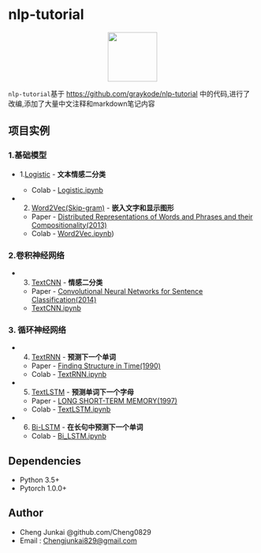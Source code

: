 # nlp-tutorial

<p align="center"><img width="100" src="https://media-thumbs.golden.com/OLqzmrmwAzY1P7Sl29k2T9WjJdM=/200x200/smart/golden-storage-production.s3.amazonaws.com/topic_images/e08914afa10a4179893eeb07cb5e4713.png" /></p>

`nlp-tutorial`基于
https://github.com/graykode/nlp-tutorial 中的代码,进行了改编,添加了大量中文注释和markdown笔记内容

## 项目实例

### 1.基础模型

- 1.[Logistic](./1.Logistic(%E6%96%87%E6%9C%AC%E5%88%86%E7%B1%BB)/) - **文本情感二分类**
  - Colab - [Logistic.ipynb](https://colab.research.google.com/github/Cheng0829/NLP/blob/master/nlp-tutorial/1.Logistic(%E6%96%87%E6%9C%AC%E5%88%86%E7%B1%BB)/Logistic.ipynb)

- 2. [Word2Vec(Skip-gram)](./2.Word2Vec(生成文本嵌入矩阵)) - **嵌入文字和显示图形**
  - Paper - [Distributed Representations of Words and Phrases
    and their Compositionality(2013)](https://papers.nips.cc/paper/5021-distributed-representations-of-words-and-phrases-and-their-compositionality.pdf)
  - Colab - [Word2Vec.ipynb](https://colab.research.google.com/github/Cheng0829/NLP/blob/master/nlp-tutorial/2.Word2Vec(%E7%94%9F%E6%88%90%E6%96%87%E6%9C%AC%E5%B5%8C%E5%85%A5%E7%9F%A9%E9%98%B5)/Word2Vec-Skipgram(Softmax).ipynb))

### 2.卷积神经网络

- 3. [TextCNN](./3.TextCNN(文本情感二分类)) - **情感二分类**
  - Paper - [Convolutional Neural Networks for Sentence Classification(2014)](http://www.aclweb.org/anthology/D14-1181)
  - [TextCNN.ipynb](https://colab.research.google.com/github/Cheng0829/NLP/blob/master/nlp-tutorial/3.TextCNN(文本情感二分类)/TextCNN.ipynb)

### 3. 循环神经网络

- 4. [TextRNN](./4.TextRNN(预测下一个单词)) - **预测下一个单词**
  - Paper - [Finding Structure in Time(1990)](http://psych.colorado.edu/~kimlab/Elman1990.pdf)
  - Colab - [TextRNN.ipynb](https://colab.research.google.com/github/Cheng0829/NLP/blob/master/nlp-tutorial/4.TextRNN(%E9%A2%84%E6%B5%8B%E4%B8%8B%E4%B8%80%E4%B8%AA%E5%8D%95%E8%AF%8D)/TextRNN.ipynb)

- 5. [TextLSTM](./5.TextLSTM(预测单词下一个字母)) - **预测单词下一个字母**
  - Paper - [LONG SHORT-TERM MEMORY(1997)](https://www.bioinf.jku.at/publications/older/2604.pdf)
  - Colab - [TextLSTM.ipynb](https://colab.research.google.com/github/Cheng0829/NLP/blob/master/nlp-tutorial/5.TextLSTM(%E9%A2%84%E6%B5%8B%E5%8D%95%E8%AF%8D%E4%B8%8B%E4%B8%80%E4%B8%AA%E5%AD%97%E6%AF%8D)/TextLSTM.ipynb)

- 6. [Bi-LSTM](6.Bi-LSTM(在长句中预测下一个单词)) - **在长句中预测下一个单词**
  - Colab - [Bi_LSTM.ipynb](https://colab.research.google.com/github/Cheng0829/NLP/blob/master/nlp-tutorial/6.Bi-LSTM(%E5%9C%A8%E9%95%BF%E5%8F%A5%E4%B8%AD%E9%A2%84%E6%B5%8B%E4%B8%8B%E4%B8%80%E4%B8%AA%E5%8D%95%E8%AF%8D)/Bi-LSTM.ipynb)

## Dependencies

- Python 3.5+
- Pytorch 1.0.0+

## Author

- Cheng Junkai @github.com/Cheng0829
- Email : Chengjunkai829@gmail.com
